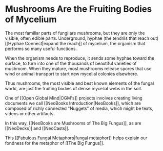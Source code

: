 # Mushrooms Are the Fruiting Bodies of Mycelium

The most familiar parts of fungi are mushrooms, but they are only the visible, often edible parts. Underground, hyphae (the tendrils that reach out) [[Hyphae Connect|expand the reach]] of mycelium, the organism that performs so many useful functions. 

When the organism needs to reproduce, it sends some hyphae toward the surface, to turn into one of the thousands of beautiful varieties of mushroom. When they mature, most mushrooms release spores that use wind or animal transport to start new mycelial colonies elsewhere. 

Thus mushrooms, the most visible and best known elements of the fungal world, are just the fruiting bodies of dense mycelial webs in the soil. 

One of [[Open Global Mind|OGM's]] projects involves creating living documents we call [[NeoBooks Introduction|NeoBooks]], which are composed of richly connected "Nuggets" of media, which might be texts, videos or other artifacts. 

In this way, [[NeoBooks are Mushrooms of The Big Fungus]], as are [[NeoDecks]] and [[NeoCasts]]. 

This [[Fabulous Fungal Metaphors|fungal metaphor]] helps explain our fondness for the metaphor of [[The Big Fungus]].
